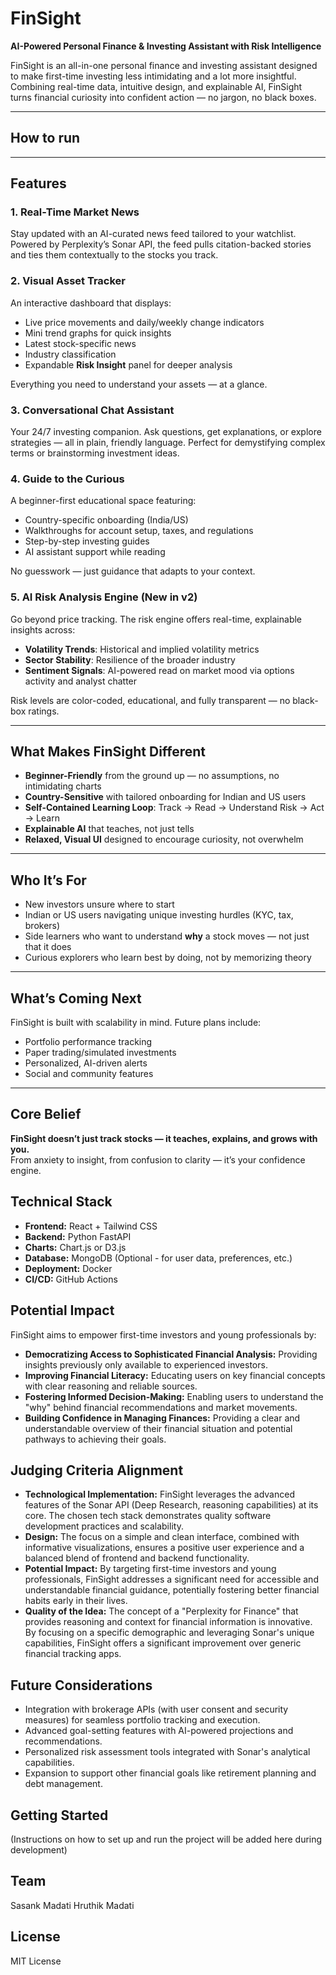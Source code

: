 # FinSight
**AI-Powered Personal Finance & Investing Assistant with Risk Intelligence**

FinSight is an all-in-one personal finance and investing assistant designed to make first-time investing less intimidating and a lot more insightful. Combining real-time data, intuitive design, and explainable AI, FinSight turns financial curiosity into confident action — no jargon, no black boxes.

---
## How to run

---

## Features

### 1. Real-Time Market News
Stay updated with an AI-curated news feed tailored to your watchlist. Powered by Perplexity’s Sonar API, the feed pulls citation-backed stories and ties them contextually to the stocks you track.

### 2. Visual Asset Tracker
An interactive dashboard that displays:

- Live price movements and daily/weekly change indicators  
- Mini trend graphs for quick insights  
- Latest stock-specific news  
- Industry classification  
- Expandable **Risk Insight** panel for deeper analysis  

Everything you need to understand your assets — at a glance.

### 3. Conversational Chat Assistant
Your 24/7 investing companion. Ask questions, get explanations, or explore strategies — all in plain, friendly language. Perfect for demystifying complex terms or brainstorming investment ideas.

### 4. Guide to the Curious
A beginner-first educational space featuring:

- Country-specific onboarding (India/US)  
- Walkthroughs for account setup, taxes, and regulations  
- Step-by-step investing guides  
- AI assistant support while reading  

No guesswork — just guidance that adapts to your context.

### 5. AI Risk Analysis Engine (New in v2)
Go beyond price tracking. The risk engine offers real-time, explainable insights across:

- **Volatility Trends**: Historical and implied volatility metrics  
- **Sector Stability**: Resilience of the broader industry  
- **Sentiment Signals**: AI-powered read on market mood via options activity and analyst chatter  

Risk levels are color-coded, educational, and fully transparent — no black-box ratings.

---
## What Makes FinSight Different

- **Beginner-Friendly** from the ground up — no assumptions, no intimidating charts  
- **Country-Sensitive** with tailored onboarding for Indian and US users  
- **Self-Contained Learning Loop**: Track → Read → Understand Risk → Act → Learn  
- **Explainable AI** that teaches, not just tells  
- **Relaxed, Visual UI** designed to encourage curiosity, not overwhelm  

---

## Who It’s For

- New investors unsure where to start  
- Indian or US users navigating unique investing hurdles (KYC, tax, brokers)  
- Side learners who want to understand **why** a stock moves — not just that it does  
- Curious explorers who learn best by doing, not by memorizing theory  

---

## What’s Coming Next

FinSight is built with scalability in mind. Future plans include:

- Portfolio performance tracking  
- Paper trading/simulated investments  
- Personalized, AI-driven alerts  
- Social and community features  

---

## Core Belief

**FinSight doesn’t just track stocks — it teaches, explains, and grows with you.**  
From anxiety to insight, from confusion to clarity — it’s your confidence engine.

## Technical Stack

* **Frontend:** React + Tailwind CSS
* **Backend:** Python FastAPI
* **Charts:** Chart.js or D3.js
* **Database:** MongoDB (Optional - for user data, preferences, etc.)
* **Deployment:** Docker
* **CI/CD:** GitHub Actions

## Potential Impact

FinSight aims to empower first-time investors and young professionals by:

* **Democratizing Access to Sophisticated Financial Analysis:** Providing insights previously only available to experienced investors.
* **Improving Financial Literacy:** Educating users on key financial concepts with clear reasoning and reliable sources.
* **Fostering Informed Decision-Making:** Enabling users to understand the "why" behind financial recommendations and market movements.
* **Building Confidence in Managing Finances:** Providing a clear and understandable overview of their financial situation and potential pathways to achieving their goals.

## Judging Criteria Alignment

* **Technological Implementation:** FinSight leverages the advanced features of the Sonar API (Deep Research, reasoning capabilities) at its core. The chosen tech stack demonstrates quality software development practices and scalability.
* **Design:** The focus on a simple and clean interface, combined with informative visualizations, ensures a positive user experience and a balanced blend of frontend and backend functionality.
* **Potential Impact:** By targeting first-time investors and young professionals, FinSight addresses a significant need for accessible and understandable financial guidance, potentially fostering better financial habits early in their lives.
* **Quality of the Idea:** The concept of a "Perplexity for Finance" that provides reasoning and context for financial information is innovative. By focusing on a specific demographic and leveraging Sonar's unique capabilities, FinSight offers a significant improvement over generic financial tracking apps.

## Future Considerations

* Integration with brokerage APIs (with user consent and security measures) for seamless portfolio tracking and execution.
* Advanced goal-setting features with AI-powered projections and recommendations.
* Personalized risk assessment tools integrated with Sonar's analytical capabilities.
* Expansion to support other financial goals like retirement planning and debt management.

## Getting Started

(Instructions on how to set up and run the project will be added here during development)

## Team

Sasank Madati
Hruthik Madati

## License

MIT License